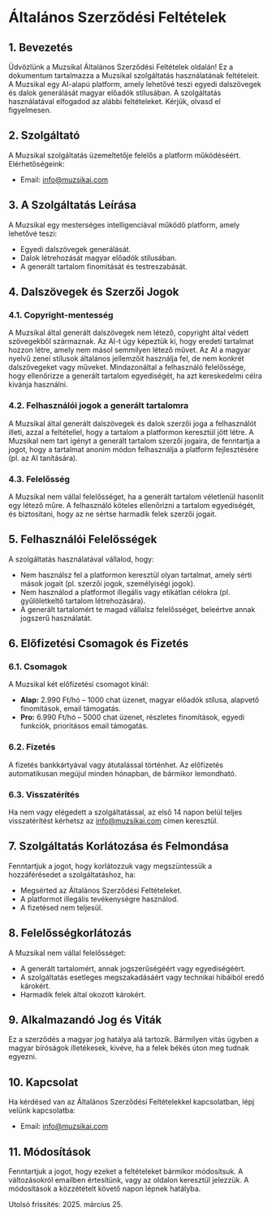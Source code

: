 
# Általános Szerződési Feltételek

## 1. Bevezetés

Üdvözlünk a MuzsikaI Általános Szerződési Feltételek oldalán! Ez a dokumentum tartalmazza a MuzsikaI szolgáltatás használatának feltételeit. A MuzsikaI egy AI-alapú platform, amely lehetővé teszi egyedi dalszövegek és dalok generálását magyar előadók stílusában. A szolgáltatás használatával elfogadod az alábbi feltételeket. Kérjük, olvasd el figyelmesen.

## 2. Szolgáltató

A MuzsikaI szolgáltatás üzemeltetője felelős a platform működéséért. Elérhetőségeink:
- Email: [info@muzsikai.com](mailto:info@muzsikai.com)

## 3. A Szolgáltatás Leírása

A MuzsikaI egy mesterséges intelligenciával működő platform, amely lehetővé teszi:
- Egyedi dalszövegek generálását.
- Dalok létrehozását magyar előadók stílusában.
- A generált tartalom finomítását és testreszabását.

## 4. Dalszövegek és Szerzői Jogok

### 4.1. Copyright-mentesség
A MuzsikaI által generált dalszövegek nem létező, copyright által védett szövegekből származnak. Az AI-t úgy képeztük ki, hogy eredeti tartalmat hozzon létre, amely nem másol semmilyen létező művet. Az AI a magyar nyelvű zenei stílusok általános jellemzőit használja fel, de nem konkrét dalszövegeket vagy műveket. Mindazonáltal a felhasználó felelőssége, hogy ellenőrizze a generált tartalom egyediségét, ha azt kereskedelmi célra kívánja használni.

### 4.2. Felhasználói jogok a generált tartalomra
A MuzsikaI által generált dalszövegek és dalok szerzői joga a felhasználót illeti, azzal a feltétellel, hogy a tartalom a platformon keresztül jött létre. A MuzsikaI nem tart igényt a generált tartalom szerzői jogaira, de fenntartja a jogot, hogy a tartalmat anonim módon felhasználja a platform fejlesztésére (pl. az AI tanítására).

### 4.3. Felelősség
A MuzsikaI nem vállal felelősséget, ha a generált tartalom véletlenül hasonlít egy létező műre. A felhasználó köteles ellenőrizni a tartalom egyediségét, és biztosítani, hogy az ne sértse harmadik felek szerzői jogait.

## 5. Felhasználói Felelősségek

A szolgáltatás használatával vállalod, hogy:
- Nem használsz fel a platformon keresztül olyan tartalmat, amely sérti mások jogait (pl. szerzői jogok, személyiségi jogok).
- Nem használod a platformot illegális vagy etikátlan célokra (pl. gyűlöletkeltő tartalom létrehozására).
- A generált tartalomért te magad vállalsz felelősséget, beleértve annak jogszerű használatát.

## 6. Előfizetési Csomagok és Fizetés

### 6.1. Csomagok
A MuzsikaI két előfizetési csomagot kínál:
- **Alap:** 2.990 Ft/hó – 1000 chat üzenet, magyar előadók stílusa, alapvető finomítások, email támogatás.
- **Pro:** 6.990 Ft/hó – 5000 chat üzenet, részletes finomítások, egyedi funkciók, prioritásos email támogatás.

### 6.2. Fizetés
A fizetés bankkártyával vagy átutalással történhet. Az előfizetés automatikusan megújul minden hónapban, de bármikor lemondható.

### 6.3. Visszatérítés
Ha nem vagy elégedett a szolgáltatással, az első 14 napon belül teljes visszatérítést kérhetsz az [info@muzsikai.com](mailto:info@muzsikai.com) címen keresztül.

## 7. Szolgáltatás Korlátozása és Felmondása

Fenntartjuk a jogot, hogy korlátozzuk vagy megszüntessük a hozzáférésedet a szolgáltatáshoz, ha:
- Megsérted az Általános Szerződési Feltételeket.
- A platformot illegális tevékenységre használod.
- A fizetésed nem teljesül.

## 8. Felelősségkorlátozás

A MuzsikaI nem vállal felelősséget:
- A generált tartalomért, annak jogszerűségéért vagy egyediségéért.
- A szolgáltatás esetleges megszakadásáért vagy technikai hibáiból eredő károkért.
- Harmadik felek által okozott károkért.

## 9. Alkalmazandó Jog és Viták

Ez a szerződés a magyar jog hatálya alá tartozik. Bármilyen vitás ügyben a magyar bíróságok illetékesek, kivéve, ha a felek békés úton meg tudnak egyezni.

## 10. Kapcsolat

Ha kérdésed van az Általános Szerződési Feltételekkel kapcsolatban, lépj velünk kapcsolatba:
- Email: [info@muzsikai.com](mailto:info@muzsikai.com)

## 11. Módosítások

Fenntartjuk a jogot, hogy ezeket a feltételeket bármikor módosítsuk. A változásokról emailben értesítünk, vagy az oldalon keresztül jelezzük. A módosítások a közzétételt követő napon lépnek hatályba.

Utolsó frissítés: 2025. március 25.
